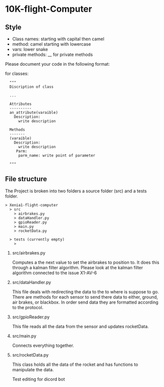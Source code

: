 # 10K-flight-Computer

## Style

- Class names: starting with capital then camel 
- method: camel starting with lowercase 
- vars: lower snake 
- private methods: \_\_ for private methods 

Please document your code in the following format:

for classes:

```
  """
  Discription of class
  
  ...
  
  Attributes
  ----------
  an_attribute(varaible)
    Description:
      write description
     
  Methods
  -------
  (varaible)
    Description:
      write description
     Parm:
      parm_name: write point of parameter
      
  """
```



## File structure

The Project is broken into two folders a source folder (src) and a tests folder. 
```
> Xenia1-flight-computer
  > src 
    > airbrakes.py
    > dataHandler.py
    > gpioReader.py
    > main.py
    > rocketData.py

  > tests (currently empty)
    > 
```

1. src/airbrakes.py
   
   Computes a the next value to set the airbrakes to position to. It does this through a kalman filter algorithm. Please look at the kalman filter algorithm connected    to the issue X1-AV-6 [](https://github.com/UVicRocketry/Xenia1-flight-Computer/issues/14)
   
2. src/dataHandler.py

   This file deals with redirecting the data to the to where is suppose to go. There are methods for each sensor to send there data to either, ground, air brakes, or    blackbox. In order send data they are formatted according to the protocol.

3. src/gpioReader.py
   
   This file reads all the data from the sensor and updates rocketData.
   
4. src/main.py
  
   Connects everything together. 
   
5. src/rocketData.py

   This class holds all the data of the rocket and has functions to manipulate the data. 
   
   Test editing for dicord bot
